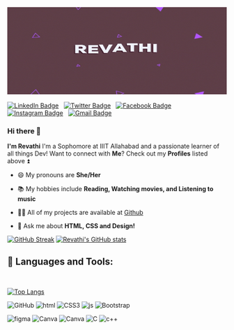 <img src="https://github.com/Revathi2306/Revathi2306/blob/main/giphy%20(5).gif" width="100%" height="200px"> 

<!-- ![Visits](https://visitor-badge.laobi.icu/badge?page_id=elemento24.elemento24) -->
[![LinkedIn Badge](https://img.shields.io/badge/LinkedIn-informational?style=for-the-badge&logo=linkedin&logoColor=white&color=red)](https://www.linkedinred.com/in/revathi-ari-7719171ba/)
&nbsp;
[![Twitter Badge](https://img.shields.io/badge/Twitter-informational?style=for-the-badge&logo=twitter&logoColor=white&color=red)](https://twitter.com/ari_revathi)
&nbsp;
[![Facebook Badge](https://img.shields.io/badge/Facebook-informational?style=for-the-badge&logo=facebook&logoColor=white&color=red)](https://www.facebook.com/revathi.ari.3/)
&nbsp;
[![Instagram Badge](https://img.shields.io/badge/Instagram-informational?style=for-the-badge&logo=instagram&logoColor=white&color=red)](https://www.instagram.com/revathi_ari/)
&nbsp;
[![Gmail Badge](https://img.shields.io/badge/GMail-informational?style=for-the-badge&logo=gmail&logoColor=white&color=red)](mailto:revathiari2003@gmail.com)

### Hi there 👋 

**I'm Revathi** I'm a Sophomore at IIIT Allahabad and a passionate learner of all things Dev! Want to connect with <b>Me</b>? Check out my **Profiles** listed above ⏫
<br>
- 😄 My pronouns are **She/Her**

- 📚 My hobbies include **Reading, Watching movies, and Listening to music**

<!-- - 📄 Know about my experiences on my [Personal website] -->

- 👨‍💻 All of my projects are available at [Github](https://github.com/Revathi2306)

- 💬 Ask me about **HTML, CSS and Design!**

[![GitHub Streak](https://github-readme-streak-stats.herokuapp.com/?user=Revathi2306&theme=dracula)](https://git.io/streak-stats)
[![Revathi's GitHub stats](https://github-readme-stats.vercel.app/api?username=Revathi2306&theme=dracula)](https://github.com/Revathi2306/github-readme-stats)


## 💼 Languages and Tools:

<br>

[![Top Langs](https://github-readme-stats.vercel.app/api/top-langs/?username=Revathi2306&theme=dracula)](https://github.com/Revathi2306/github-readme-stats)

![GitHub](https://img.shields.io/badge/github-%23121011.svg?style=for-the-badge&logo=github&logoColor=white) 
![html](https://img.shields.io/badge/HTML5-E34F26?style=for-the-badge&logo=html5&logoColor=white) 
![CSS3](https://img.shields.io/badge/css3-%231572B6.svg?style=for-the-badge&logo=css3&logoColor=white) 
![js](https://img.shields.io/badge/JavaScript-323330?style=for-the-badge&logo=javascript&logoColor=F7DF1E) 
![Bootstrap](https://img.shields.io/badge/bootstrap-%23563D7C.svg?style=for-the-badge&logo=bootstrap&logoColor=white)


![figma](https://img.shields.io/badge/Figma-F24E1E?style=for-the-badge&logo=figma&logoColor=white)
![Canva](https://img.shields.io/badge/Canva-%2300C4CC.svg?&style=for-the-badge&logo=Canva&logoColor=white)
![Canva](https://img.shields.io/badge/Adobe%20Illustrator-FF9A00?style=for-the-badge&logo=adobe%20illustrator&logoColor=white)
![C](https://img.shields.io/badge/c-%2300599C.svg?style=for-the-badge&logo=c&logoColor=white) 
![c++](https://img.shields.io/badge/C%2B%2B-00599C?style=for-the-badge&logo=c%2B%2B&logoColor=white)


